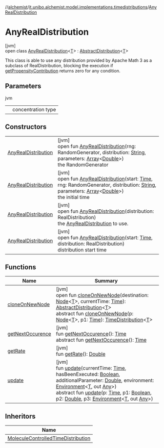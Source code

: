 //[alchemist](../../../index.md)/[it.unibo.alchemist.model.implementations.timedistributions](../index.md)/[AnyRealDistribution](index.md)

# AnyRealDistribution

[jvm]\
open class [AnyRealDistribution](index.md)<[T](index.md)> : [AbstractDistribution](../-abstract-distribution/index.md)<[T](../../it.unibo.alchemist.model.implementations.layers/-step-layer/index.md)> 

This class is able to use any distribution provided by Apache Math 3 as a subclass of RealDistribution, blocking the execution if [getPropensityContribution](../../it.unibo.alchemist.model.interfaces/-condition/get-propensity-contribution.md) returns zero for any condition.

## Parameters

jvm

| | |
|---|---|
| <T> | concentration type |

## Constructors

| | |
|---|---|
| [AnyRealDistribution](-any-real-distribution.md) | [jvm]<br>open fun [AnyRealDistribution](-any-real-distribution.md)(rng: RandomGenerator, distribution: [String](https://docs.oracle.com/javase/8/docs/api/java/lang/String.html), parameters: [Array](https://kotlinlang.org/api/latest/jvm/stdlib/kotlin/-array/index.html)<[Double](https://kotlinlang.org/api/latest/jvm/stdlib/kotlin/-double/index.html)>)<br>the RandomGenerator |
| [AnyRealDistribution](-any-real-distribution.md) | [jvm]<br>open fun [AnyRealDistribution](-any-real-distribution.md)(start: [Time](../../it.unibo.alchemist.model.interfaces/-time/index.md), rng: RandomGenerator, distribution: [String](https://docs.oracle.com/javase/8/docs/api/java/lang/String.html), parameters: [Array](https://kotlinlang.org/api/latest/jvm/stdlib/kotlin/-array/index.html)<[Double](https://kotlinlang.org/api/latest/jvm/stdlib/kotlin/-double/index.html)>)<br>the initial time |
| [AnyRealDistribution](-any-real-distribution.md) | [jvm]<br>open fun [AnyRealDistribution](-any-real-distribution.md)(distribution: RealDistribution)<br>the [AnyRealDistribution](index.md) to use. |
| [AnyRealDistribution](-any-real-distribution.md) | [jvm]<br>open fun [AnyRealDistribution](-any-real-distribution.md)(start: [Time](../../it.unibo.alchemist.model.interfaces/-time/index.md), distribution: RealDistribution)<br>distribution start time |

## Functions

| Name | Summary |
|---|---|
| [cloneOnNewNode](clone-on-new-node.md) | [jvm]<br>open fun [cloneOnNewNode](clone-on-new-node.md)(destination: [Node](../../it.unibo.alchemist.model.interfaces/-node/index.md)<[T](../../it.unibo.alchemist.model.implementations.layers/-step-layer/index.md)>, currentTime: [Time](../../it.unibo.alchemist.model.interfaces/-time/index.md)): [AbstractDistribution](../-abstract-distribution/index.md)<[T](../../it.unibo.alchemist.model.implementations.layers/-step-layer/index.md)><br>abstract fun [cloneOnNewNode](../../it.unibo.alchemist.model.interfaces/-time-distribution/clone-on-new-node.md)(p: [Node](../../it.unibo.alchemist.model.interfaces/-node/index.md)<[T](../../it.unibo.alchemist.model.implementations.layers/-step-layer/index.md)>, p1: [Time](../../it.unibo.alchemist.model.interfaces/-time/index.md)): [TimeDistribution](../../it.unibo.alchemist.model.interfaces/-time-distribution/index.md)<[T](../../it.unibo.alchemist.model.implementations.layers/-step-layer/index.md)> |
| [getNextOccurence](../-abstract-distribution/get-next-occurence.md) | [jvm]<br>fun [getNextOccurence](../-abstract-distribution/get-next-occurence.md)(): [Time](../../it.unibo.alchemist.model.interfaces/-time/index.md)<br>abstract fun [getNextOccurence](../../it.unibo.alchemist.model.interfaces/-time-distribution/get-next-occurence.md)(): [Time](../../it.unibo.alchemist.model.interfaces/-time/index.md) |
| [getRate](get-rate.md) | [jvm]<br>fun [getRate](get-rate.md)(): [Double](https://kotlinlang.org/api/latest/jvm/stdlib/kotlin/-double/index.html) |
| [update](../-abstract-distribution/update.md) | [jvm]<br>fun [update](../-abstract-distribution/update.md)(currentTime: [Time](../../it.unibo.alchemist.model.interfaces/-time/index.md), hasBeenExecuted: [Boolean](https://kotlinlang.org/api/latest/jvm/stdlib/kotlin/-boolean/index.html), additionalParameter: [Double](https://kotlinlang.org/api/latest/jvm/stdlib/kotlin/-double/index.html), environment: [Environment](../../it.unibo.alchemist.model.interfaces/-environment/index.md)<[T](../../it.unibo.alchemist.model.implementations.layers/-step-layer/index.md), out [Any](https://kotlinlang.org/api/latest/jvm/stdlib/kotlin/-any/index.html)>)<br>abstract fun [update](../../it.unibo.alchemist.model.interfaces/-time-distribution/update.md)(p: [Time](../../it.unibo.alchemist.model.interfaces/-time/index.md), p1: [Boolean](https://kotlinlang.org/api/latest/jvm/stdlib/kotlin/-boolean/index.html), p2: [Double](https://kotlinlang.org/api/latest/jvm/stdlib/kotlin/-double/index.html), p3: [Environment](../../it.unibo.alchemist.model.interfaces/-environment/index.md)<[T](../../it.unibo.alchemist.model.implementations.layers/-step-layer/index.md), out [Any](https://kotlinlang.org/api/latest/jvm/stdlib/kotlin/-any/index.html)>) |

## Inheritors

| Name |
|---|
| [MoleculeControlledTimeDistribution](../-molecule-controlled-time-distribution/index.md) |
